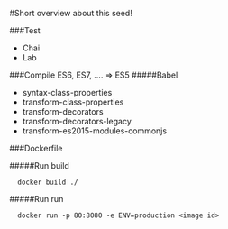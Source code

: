 #Short overview about this seed!

###Test
  - Chai
  - Lab

###Compile ES6, ES7, .... => ES5
#####Babel
  - syntax-class-properties
  - transform-class-properties
  - transform-decorators
  - transform-decorators-legacy
  - transform-es2015-modules-commonjs


###Dockerfile

#####Run build
```
  docker build ./
```
#####Run run
```
  docker run -p 80:8080 -e ENV=production <image id>
```
